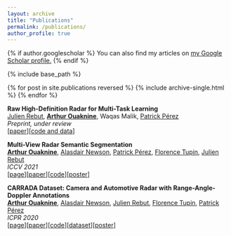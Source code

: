 ```yaml
---
layout: archive
title: "Publications"
permalink: /publications/
author_profile: true
---
```


{% if author.googlescholar %}
  You can also find my articles on <u><a href="{{author.googlescholar}}">my Google Scholar profile</a>.</u>
{% endif %}

{% include base_path %}

{% for post in site.publications reversed %}
  {% include archive-single.html %}
{% endfor %}


**Raw High-Definition Radar for Multi-Task Learning**  
[Julien Rebut](https://scholar.google.com/citations?user=BJcQNcoAAAAJ&hl=fr), [**Arthur Ouaknine**](https://arthurouaknine.github.io/), Waqas Malik, [Patrick Pérez](https://ptrckprz.github.io/)  
*Preprint, under review*  
[[paper](https://arxiv.org/abs/2112.10646)][[code and data](https://github.com/valeoai/radial)]  


**Multi-View Radar Semantic Segmentation**  
[**Arthur Ouaknine**](https://arthurouaknine.github.io/), [Alasdair Newson](https://sites.google.com/site/alasdairnewson/), [Patrick Pérez](https://ptrckprz.github.io/), [Florence Tupin](https://perso.telecom-paristech.fr/tupin/), [Julien Rebut](https://scholar.google.com/citations?user=BJcQNcoAAAAJ&hl=fr)  
*ICCV 2021*  
[[page](https://arthurouaknine.github.io/codeanddata/mvrss)][[paper](https://arxiv.org/abs/2103.16214)][[code](https://github.com/valeoai/MVRSS)][[poster](https://arthurouaknine.github.io/files/posters/ICCV2021_poster.pdf)]  



**CARRADA Dataset: Camera and Automotive Radar with Range-Angle-Doppler Annotations**  
[**Arthur Ouaknine**](https://arthurouaknine.github.io/), [Alasdair Newson](https://sites.google.com/site/alasdairnewson/), [Julien Rebut](https://scholar.google.com/citations?user=BJcQNcoAAAAJ&hl=fr), [Florence Tupin](https://perso.telecom-paristech.fr/tupin/), [Patrick Pérez](https://ptrckprz.github.io/)  
*ICPR 2020*  
[[page](https://arthurouaknine.github.io/codeanddata/carrada)][[paper](https://arxiv.org/abs/2005.01456)][[code](https://github.com/valeoai/carrada_dataset)][[dataset](https://arthurouaknine.github.io/codeanddata/carrada)][[poster](https://arthurouaknine.github.io/files/posters/ICPR2020_poster.pdf)]  